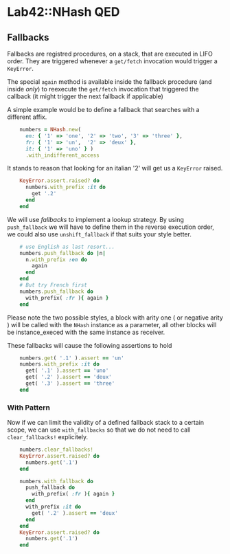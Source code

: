 
# Lab42::NHash QED

## Fallbacks

Fallbacks are registred procedures, on a stack, that are executed in LIFO order.
They are triggered whenever a `get/fetch` invocation would trigger a `KeyError`.

The special `again` method is available inside the fallback procedure (and inside *only*)
to reexecute the `get/fetch` invocation that triggered the callback (it might trigger the next fallback
if applicable)

A simple example would be to define a fallback that searches with a different affix.

```ruby
    numbers = NHash.new( 
      en: { '1' => 'one', '2' => 'two', '3' => 'three' },
      fr: { '1' => 'un',  '2' => 'deux' },
      it: { '1' => 'uno' } )
      .with_indifferent_access
```

It stands to reason that looking for an italian '2' will get us a `KeyError` raised.

```ruby
    KeyError.assert.raised? do
      numbers.with_prefix :it do
        get '.2'
      end
    end
```

We will use _fallbacks_ to implement a lookup strategy. By using `push_fallback` 
we will have to define them in the reverse execution order, we could also use `unshift_fallback` 
if that suits your style better.

```ruby
    # use English as last resort...
    numbers.push_fallback do |n|
      n.with_prefix :en do 
        again
      end
    end
    # But try French first
    numbers.push_fallback do
      with_prefix( :fr ){ again }
    end
```

Please note the two possible styles, a block with arity one ( or negative arity ) will be called
with the `NHash` instance as a parameter, all other blocks will be instance_execed with the same
instance as receiver.

These fallbacks will cause the following assertions to hold

```ruby
    numbers.get( '.1' ).assert == 'un'
    numbers.with_prefix :it do
      get( '.1' ).assert == 'uno'
      get( '.2' ).assert == 'deux'
      get( '.3' ).assert == 'three'
    end
```

### With Pattern

Now if we can limit the validity of a defined fallback stack to a certain scope, we can use
`with_fallbacks`  so that we do not need to call  `clear_fallbacks!` explicitely.


```ruby
    numbers.clear_fallbacks!
    KeyError.assert.raised? do
      numbers.get('.1')
    end

    numbers.with_fallback do
      push_fallback do
        with_prefix( :fr ){ again }
      end
      with_prefix :it do
        get( '.2' ).assert == 'deux'
      end
    end
    KeyError.assert.raised? do
      numbers.get('.1')
    end
```

